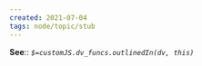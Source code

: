 ```yaml
---
created: 2021-07-04
tags: node/topic/stub
---
```



**See**:: 
*`$=customJS.dv_funcs.outlinedIn(dv, this)`*
